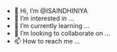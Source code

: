 - 👋 Hi, I’m @ISAINDHINIYA
- 👀 I’m interested in ...
- 🌱 I’m currently learning ...
- 💞️ I’m looking to collaborate on ...
- 📫 How to reach me ...

<!---
ISAINDHINIYA/ISAINDHINIYA is a ✨ special ✨ repository because its `README.md` (this file) appears on your GitHub profile.
You can click the Preview link to take a look at your changes.
--->
